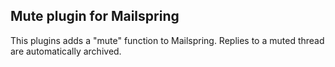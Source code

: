 ## Mute plugin for Mailspring

This plugins adds a "mute" function to Mailspring.
Replies to a muted thread are automatically archived.
